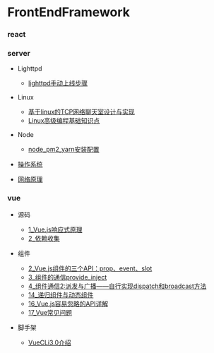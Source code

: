 # FrontEndFramework

### react

### server
- Lighttpd
  - [lighttpd手动上线步骤](/server/Lighttpd/lighttpd手动上线步骤.md)
- Linux
  - [基于linux的TCP网络聊天室设计与实现](/server/Linux/基于linux的TCP网络聊天室设计与实现.md)
  - [Linux高级编程基础知识点](/server/Linux/Linux高级编程基础知识点.md)
  
- Node 
  - [node_pm2_yarn安装配置](/server/Node/node_pm2_yarn.md)

- [操作系统](/server/操作系统.md)
- [网络原理](/server/网络原理.md)

### vue
- 源码
  - [1_Vue.js响应式原理](/vue/源码/1_Vue.js响应式原理.md)
  - [2_依赖收集](/vue/源码/2_依赖收集.md)

- 组件
  - [2_Vue.js组件的三个API：prop、event、slot](/vue/组件/2_Vue.js组件的三个API：prop、event、slot.md)
  - [3_组件的通信provide_inject](/vue/组件/3_组件的通信provide_inject.md)
  - [4_组件通信2:派发与广播——自行实现dispatch和broadcast方法](/vue/组件/4_组件通信2:派发与广播——自行实现dispatch和broadcast方法.md)
  - [14_递归组件与动态组件](/vue/组件/14_递归组件与动态组件.md)
  - [16_Vue.js容易忽略的API详解](/vue/组件/16_Vue.js容易忽略的API详解.md)
  - [17_Vue常见问题](/vue/组件/17_Vue常见问题.md)

- 脚手架
  - [VueCLi3.0介绍](/vue/脚手架/VueCLi3.0介绍.md)